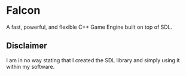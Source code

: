 # Falcon
A fast, powerful, and flexible C++ Game Engine built on top of SDL.

## Disclaimer
I am in no way stating that I created the SDL library and simply using it
within my software.
